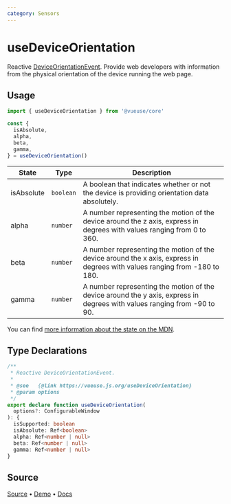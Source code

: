 ```yaml
---
category: Sensors
---
```


# useDeviceOrientation

Reactive [DeviceOrientationEvent](https://developer.mozilla.org/en-US/docs/Web/API/DeviceOrientationEvent). Provide web developers with information from the physical orientation of the device running the web page.

## Usage

```js
import { useDeviceOrientation } from '@vueuse/core'

const {
  isAbsolute,
  alpha,
  beta,
  gamma,
} = useDeviceOrientation()
```

| State      | Type     | Description                                                                                                                |
| ---------- | -------- | -------------------------------------------------------------------------------------------------------------------------- |
| isAbsolute | `boolean` | A boolean that indicates whether or not the device is providing orientation data absolutely.                               |
| alpha      | `number` | A number representing the motion of the device around the z axis, express in degrees with values ranging from 0 to 360.    |
| beta       | `number` | A number representing the motion of the device around the x axis, express in degrees with values ranging from -180 to 180. |
| gamma      | `number` | A number representing the motion of the device around the y axis, express in degrees with values ranging from -90 to 90.   |

You can find [more information about the state on the MDN](https://developer.mozilla.org/en-US/docs/Web/API/DeviceOrientationEvent#Properties).


<!--FOOTER_STARTS-->
## Type Declarations

```typescript
/**
 * Reactive DeviceOrientationEvent.
 *
 * @see   {@link https://vueuse.js.org/useDeviceOrientation}
 * @param options
 */
export declare function useDeviceOrientation(
  options?: ConfigurableWindow
): {
  isSupported: boolean
  isAbsolute: Ref<boolean>
  alpha: Ref<number | null>
  beta: Ref<number | null>
  gamma: Ref<number | null>
}
```

## Source

[Source](https://github.com/vueuse/vueuse/blob/master/packages/core/useDeviceOrientation/index.ts) • [Demo](https://github.com/vueuse/vueuse/blob/master/packages/core/useDeviceOrientation/demo.vue) • [Docs](https://github.com/vueuse/vueuse/blob/master/packages/core/useDeviceOrientation/index.md)


<!--FOOTER_ENDS-->
